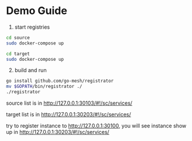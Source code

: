 # Demo Guide
1. start registries
```bash
cd source
sudo docker-compose up
```
```bash
cd target
sudo docker-compose up
```

2. build and run 
```bash
go install github.com/go-mesh/registrator
mv $GOPATH/bin/registrator ./
./registrator

```

source list is in 
http://127.0.0.1:30103/#!/sc/services/ 


target list is in 
http://127.0.0.1:30203/#!/sc/services/ 

try to register instance to http://127.0.0.1:30100, 
you will see instance show up in http://127.0.0.1:30203/#!/sc/services/ 